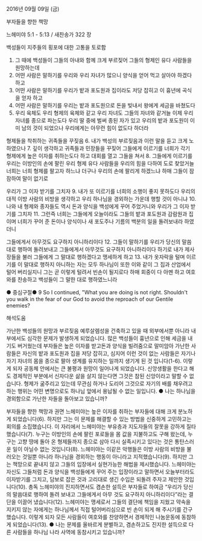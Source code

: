 2016년 09월 09일 (금)

부자들을 향한 책망



느헤미야 5:1 - 5:13 / 새찬송가 322 장


백성들이 지주들의 횡포에 대한 고통을 토로함
1. 그 때에 백성들이 그들의 아내와 함께 크게 부르짖어 그들의 형제인 유다 사람들을 원망하는데 
2. 어떤 사람은 말하기를 우리와 우리 자녀가 많으니 양식을 얻어 먹고 살아야 하겠다 하고 
3. 어떤 사람은 말하기를 우리가 밭과 포도원과 집이라도 저당 잡히고 이 흉년에 곡식을 얻자 하고 
4. 어떤 사람은 말하기를 우리는 밭과 포도원으로 돈을 빚내서 왕에게 세금을 바쳤도다 
5. 우리 육체도 우리 형제의 육체와 같고 우리 자녀도 그들의 자녀와 같거늘 이제 우리 자녀를 종으로 파는도다 우리 딸 중에 벌써 종된 자가 있고 우리의 밭과 포도원이 이미 남의 것이 되었으나 우리에게는 아무런 힘이 없도다 하더라 

형제들을 착취하는 귀족들을 꾸짖음
6. 내가 백성의 부르짖음과 이런 말을 듣고 크게 노하였으나 
7. 깊이 생각하고 귀족들과 민장들을 꾸짖어 그들에게 이르기를 너희가 각기 형제에게 높은 이자를 취하는도다 하고 대회를 열고 그들을 쳐서 
8. 그들에게 이르기를 우리는 이방인의 손에 팔린 우리 형제 유다 사람들을 우리의 힘을 다하여 도로 찾았거늘 너희는 너희 형제를 팔고자 하느냐 더구나 우리의 손에 팔리게 하겠느냐 하매 그들이 잠잠하여 말이 없기로 

우리가 그 이자 받기를 그치자
9. 내가 또 이르기를 너희의 소행이 좋지 못하도다 우리의 대적 이방 사람의 비방을 생각하고 우리 하나님을 경외하는 가운데 행할 것이 아니냐 
10. 나와 내 형제와 종자들도 역시 돈과 양식을 백성에게 꾸어 주었거니와 우리가 그 이자 받기를 그치자 
11. 그런즉 너희는 그들에게 오늘이라도 그들의 밭과 포도원과 감람원과 집이며 너희가 꾸어 준 돈이나 양식이나 새 포도주나 기름의 백분의 일을 돌려보내라 하였더니 

그들에게서 아무것도 요구하지 아니하리이다
12. 그들이 말하기를 우리가 당신의 말씀대로 행하여 돌려보내고 그들에게서 아무것도 요구하지 아니하리이다 하기로 내가 제사장들을 불러 그들에게 그 말대로 행하겠다고 맹세하게 하고 
13. 내가 옷자락을 털며 이르기를 이 말대로 행하지 아니하는 자는 모두 하나님이 또한 이와 같이 그 집과 산업에서 털어 버리실지니 그는 곧 이렇게 털려서 빈손이 될지로다 하매 회중이 다 아멘 하고 여호와를 찬송하고 백성들이 그 말한 대로 행하였느니라 

● 중심구절● 9 So I continued, "What you are doing is not right. Shouldn't you walk in the fear of our God to avoid the reproach of our Gentile enemies?

해석도움





가난한 백성들의 원망과 부르짖음 
예루살렘성을 건축하고 있을 때 외부에서뿐 아니라 내부에서도 심각한 문제가 발생하게 되었습니다. 많은 백성들이 흉년으로 인해 세금을 내기도 버거웠는데 부자들은 높은 이자를 받고돈과 양식을 빌려줌으로 말미암아 가난한 사람들은 자신의 밭과 포도원과 집을 저당 잡히고, 심지어 이런 것이 없는 사람들은 자기나 자기 자녀의 몸을 종으로 팔아 생계를 유지하는 일까지 생기게 된 것 입니다(1-6). 이렇게 되자 공동체 안에서는 큰 불평과 원망이 일어나게 되었습니다. 신앙생활을 한다고 해도 경제적인 부분에서 신자다운 삶을 살지 않는다면 그것은 참된 신앙이라고 말할 수 없습니다. 형제가 굶주리고 있는데 무관심 하거나 도리어 그것으로 자기의 배를 채우려고 하는 행위는 어떤 변명으로도 하나님 앞에서 용납될 수 없는 일입니다. 
● 나는 하나님을 경외함으로 가난한 자들을 돌아보고 있습니까? 

부자들을 향한 책망과 권면 
느헤미야는 높은 이자를 취하는 부자들에 대해 크게 분노하게 되었습니다(6). 하지만 그는 이 문제를 해결할 수 있는 방법을 신중하게 고민하고는 회의를 소집했습니다. 이 자리에서 느헤미야는 부유층과 지도자들의 잘못을 강하게 질타했습니다(7). 누구는 이방인의 손에 팔린 포로들을 몸 값을 지불하고도 구해 왔는데, 누구는 고향 땅에 돌아 온 형제들까지 종으로 삼아 다시 실족시키고 있다는 것은 통탄스러운 일이 아닐수 없는 것입니다(8). 느헤미야는 이같은 악행들은 이방 사람의 비방을 불러오는 것일뿐 아니라 하나님을 경외하는 행동이 아니라고 지적했습니다(9). 하지만 그는 책망으로 끝내지 않고 그들의 입장에서 실현가능한 해법을 제시했습니다. 느헤미야는 자신도 그들처럼 돈과 양식을 백성들에게 꾸어 주는 입장이라고 말하면서 오늘부터라도 이자받기를 그치고, 담보로 잡은 것과 고리대로 생긴 수입은 되돌려 주자고 제안한 것입니다(10). 총독 느헤미야의 진지하면서도 겸손한 설득은 부자들로 하여금 “우리가 당신의 말씀대로 행하여 돌려 보내고 그들에게서 아무 것도 요구하지 아니하리이다”라는 결단을 이끌어 냈습니다(12). 느헤미야는 맹세로서 그들의 결단에 책임을 지웠고 약속을 지키지 않는 자에게는 하나님께서 직접 털어버리심으로 빈 손이 되게 해 주시기를 간구했습니다. 이렇게 되자 모든 사람들이 여호와를 찬양하면서 경제적인 나눔운동에 동참하게 되었습니다(13). 
● 나는 문제를 올바르게 분별하고, 겸손하고도 진지한 설득으로 다른 사람들을 하나님 나라 사역에 동참시키고 있습니까?